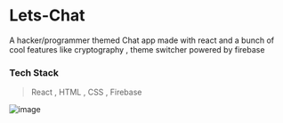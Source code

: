 # Lets-Chat
A hacker/programmer themed Chat app made with react and a bunch of cool features like cryptography , theme switcher powered by firebase

### Tech Stack 
> React , HTML , CSS , Firebase

![image](https://user-images.githubusercontent.com/46531095/193462345-ac72ed79-b2e6-4d77-82e6-e895e26d01b3.png)
